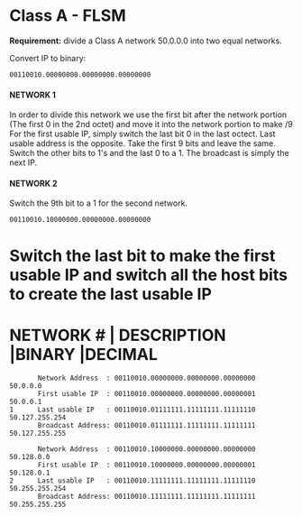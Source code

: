 # Class A - FLSM

**Requirement:** divide a Class A network 50.0.0.0 into two equal networks.


Convert IP to binary:
```
00110010.00000000.00000000.00000000
```
#### NETWORK 1
In order to divide this network we use the first bit after the network portion (The first 0 in the 2nd octet) and move it into the network portion to make /9
For the first usable IP, simply switch the last bit 0 in the last octect.
Last usable address is the opposite. Take the first 9 bits and leave the same. Switch the other bits to 1's and the last 0 to a 1. The broadcast is simply the next IP.

#### NETWORK 2

Switch the 9th bit to a 1 for the second network.
```
00110010.10000000.00000000.00000000
```

Switch the last bit to make the first usable IP and switch all the host bits to create the last usable IP
====================================================================================
NETWORK # |	DESCRIPTION	     |BINARY								|DECIMAL	
====================================================================================
		   Network Address  : 00110010.00000000.00000000.00000000    50.0.0.0
		   First usable IP  : 00110010.00000000.00000000.00000001	 50.0.0.1
	1	   Last usable IP   : 00110010.01111111.11111111.11111110	 50.127.255.254
		   Broadcast Address: 00110010.01111111.11111111.11111111    50.127.255.255

		   Network Address  : 00110010.10000000.00000000.00000000    50.128.0.0
		   First usable IP  : 00110010.10000000.00000000.00000001	 50.128.0.1
	2	   Last usable IP   : 00110010.11111111.11111111.11111110    50.255.255.254
		   Broadcast Address: 00110010.11111111.11111111.11111111    50.255.255.255
